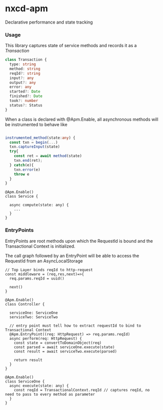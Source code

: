 # nxcd-apm

Declarative performance and state tracking

### Usage

This library captures state of service methods and records it as a *Transaction*

```typescript
class Transaction {
  type: string
  method: string
  reqId?: string
  input?: any
  output?: any
  error: any
  started?: Date
  finished?: Date
  took?: number
  status?: Status
}
```

When a class is declared with @Apm.Enable, all asynchronous methods will be instrumented to behave like

```typescript

instrumented_method(state:any) {
  const txn = begin(...)
  txn.captureInput(state)
  try{
    const ret = await method(state)
    txn.end(ret);
  } catch(e){
    txn.error(e)
    throw e
  }
}

```

```
@Apm.Enable()
class Service {

  async compute(state: any) {
    ...
  }
}
```

### EntryPoints

EntryPoints are root methods upon which the RequestId is bound and the Transactional Context is initialized. 

The call graph followed by an EntryPoint will be able to access the RequestId from an AsyncLocalStorage

```
// Top Layer binds reqId to http-request
const middleware = (req,res,next)=>{
  req.params.reqId = uuid()
  
  next()
}

@Apm.Enable()
class Controller {

  serviceOne: ServiceOne
  serviceTwo: ServiceTwo

  // entry point must tell how to extract requestId to bind to Transactional Context
  @Apm.EntryPoint((req: HttpRequest) => req.params.reqId)
  async perform(req: HttpRequest) {
    const state = convertToDomainObject(req)
    const parsed = await serviceOne.execute(state)
    const result = await serviceTwo.execute(parsed)
  
    return result
  }
}

@Apm.Enable()
class ServiceOne {
  async execute(state: any) {
    const reqId = TransactionalContext.reqId // captures reqId, no need to pass to every method as parameter
  }
}
```
